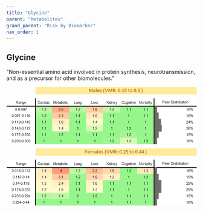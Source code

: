 ```yaml
---
title: "Glycine"
parent: "Metabolites"
grand_parent: "Risk by Biomarker"
nav_order: 1
---
```



## Glycine


"Non-essential amino acid involved in protein synthesis, neurotransmission, and as a precursor for other biomolecules."

<div style="display: flex; flex-direction: column; gap: 10px;">

  <img src="/assets/images/vmrbiomarker_glycine__male.png" alt="Glycine VMR Male" style="margin-left: 15%">
  <img src="/assets/images/rr_glycine__male.png" alt="Glycine RR Male">

  <img src="/assets/images/vmrbiomarker_glycine__female.png" alt="Glycine VMR Female" style="margin-left: 15%; ">
  <img src="/assets/images/rr_glycine__female.png" alt="Glycine RR Female">

</div>



